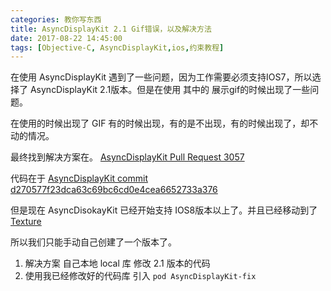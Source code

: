 ```yaml
---
categories: 教你写东西
title: AsyncDisplayKit 2.1 Gif错误，以及解决方法
date: 2017-08-22 14:45:00
tags: [Objective-C, AsyncDisplayKit,ios,约束教程]
---
```


在使用 AsyncDisplayKit 遇到了一些问题，因为工作需要必须支持IOS7，所以选择了 AsyncDisplayKit 2.1版本。但是在使用 其中的 展示gif的时候出现了一些问题。
<!-- more -->
在使用的时候出现了 GIF 有的时候出现，有的是不出现，有的时候出现了，却不动的情况。

最终找到解决方案在。  [AsyncDisplayKit Pull Request 3057](https://github.com/facebookarchive/AsyncDisplayKit/pull/3057)

代码在于 [AsyncDisplayKit commit d270577f23dca63c69bc6cd0e4cea6652733a376](https://github.com/facebookarchive/AsyncDisplayKit/commit/d270577f23dca63c69bc6cd0e4cea6652733a376)

但是现在 AsyncDisokayKit 已经开始支持 IOS8版本以上了。并且已经移动到了 [Texture](https://github.com/texturegroup/texture/)

所以我们只能手动自己创建了一个版本了。

1. 解决方案 自己本地 local 库 修改 2.1 版本的代码
2. 使用我已经修改好的代码库 引入 `pod AsyncDisplayKit-fix`
